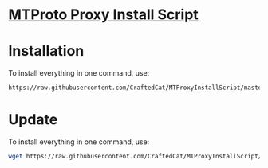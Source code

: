 # [MTProto Proxy Install Script](https://github.com/TelegramMessenger/MTProxy.git)
# Installation
To install everything in one command, use:
```sh
https://raw.githubusercontent.com/CraftedCat/MTProxyInstallScript/master/mtpis.sh -O mtpis.sh && chmod +x mtpis.sh && ./mtpis.sh
```
# Update
To install everything in one command, use:
```sh
wget https://raw.githubusercontent.com/CraftedCat/MTProxyInstallScript/master/mtpup.sh -O mtpup.sh && chmod +x mtpup.sh && ./mtpup.sh
```
